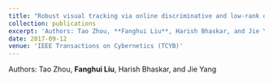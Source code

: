 ```yaml
---
title: "Robust visual tracking via online discriminative and low-rank dictionary learning"
collection: publications
excerpt: 'Authors: Tao Zhou, **Fanghui Liu**, Harish Bhaskar, and Jie Yang'
date: 2017-09-12
venue: 'IEEE Transactions on Cybernetics (TCYB)'
---
```

Authors: Tao Zhou, **Fanghui Liu**, Harish Bhaskar, and Jie Yang


